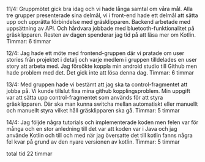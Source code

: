 11/4: Gruppmötet gick bra idag och vi hade långa samtal om våra mål. Alla tre grupper presenterade sina delmål, vi i front-end hade ett delmål att sätta upp och upprätta förbindelse med gräsklipparen.
Backend arbetade med uppsättning av API. Och hårdvara jobbade med bluetooth-funktionalitet på gräsklipparen.
Resten av dagen spenderar jag tid på att läsa mer om Kotlin.
Timmar: 6 timmar

12/4: Jag hade ett möte med frontend-gruppen där vi pratade om user stories från projektet i detalj och varje medlem i gruppen tilldelades en user story att arbeta med.
Jag försökte koppla min android studio till Github men hade problem med det. Det gick inte att lösa denna dag.
Timmar: 6 timmar

13/4: Med gruppen hade vi bestämt att jag ska ta control-fragmentet att jobba på. Vi kunde tillslut fixa mina github kopplingsproblem. Min uppgift var att sätta upp control-fragmentet som används för att styra gräsklipparen. Där ska man kunna switcha mellan automatiskt eller manuellt och manuellt styra vilket håll gräsklipparen ska gå.
Timmar: 5 timmar

14/4: Jag följde några tutorials och implementerade koden men felen var för många och en stor anledning till det var att koden var i Java och jag använde Kotlin och till och med när jag översatte det till kotlin fanns några fel kvar på grund av den nyare versionen av kotlin.
Timmar: 5 timmar

total tid 22 timmar
